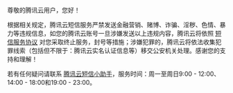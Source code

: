 尊敬的腾讯云用户，您好！

根据相关规定，腾讯云短信服务严禁发送金融营销、赌博、诈骗、淫秽、色情、暴力等违规信息，如您的腾讯云账号一旦涉嫌发送以上违规内容，腾讯云将依照 [短信服务协议](https://cloud.tencent.com/document/product/382/15627) 对您采取终止服务，封号等措施；涉嫌犯罪的，腾讯云将依法收集犯罪线索（包括但不限于：腾讯云实名认证信息等）移交公安机关处理。感谢您的支持和理解！

若有任何疑问请联系 [腾讯云短信小助手](https://tccc.qcloud.com/web/im/index.html#/chat?webAppId=8fa15978f85cb41f7e2ea36920cb3ae1&title=Sms)，服务时间：周一至周日9:00 - 12:00、14:00 - 18:00和19:00 - 23:00。

